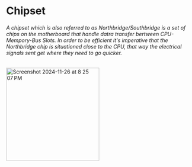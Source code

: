 # Chipset
###### A chipset which is also referred to as Northbridge/Southbridge is a set of chips on the motherboard that handle datra transfer bertween CPU-Mempory-Bus Slots. In order to be efficient it's imperative that the Northbridge chip is situationed close to the CPU, that way the electrical signals sent get where they need to go quicker.
<img width="251" alt="Screenshot 2024-11-26 at 8 25 07 PM" src="https://github.com/user-attachments/assets/b4435f52-ab4b-4b1f-8eaf-20ec4e8828d4">
